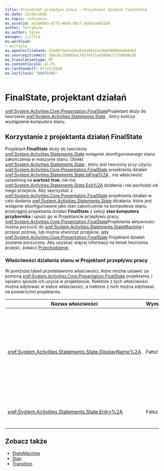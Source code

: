 ```yaml
---
title: Projektant przepływu pracy — Projektant działań FinalState
ms.date: 11/04/2016
ms.topic: reference
ms.assetid: aa186893-8775-40dd-981f-8593ead831d0
author: TerryGLee
ms.author: tglee
manager: jillfra
ms.workload:
- multiple
ms.openlocfilehash: 23e8973de1deba610a90e21edb870000abbb03e3
ms.sourcegitcommit: 186c0c250d85ac74274fa1e438b4c7c7108d8a36
ms.translationtype: MT
ms.contentlocale: pl-PL
ms.lasthandoff: 07/22/2020
ms.locfileid: "86875595"
---
```

# <a name="finalstate-activity-designer"></a>FinalState, projektant działań

<xref:System.Activities.Core.Presentation.FinalState>Projektant służy do tworzenia <xref:System.Activities.Statements.State> , który kończy wystąpienie komputera stanu.

## <a name="using-the-finalstate-activity-designer"></a>Korzystanie z projektanta działań FinalState

Projektant **FinalState** służy do tworzenia <xref:System.Activities.Statements.State> wstępnie skonfigurowanego stanu zakończenia w maszynie stanu. Obiekt <xref:System.Activities.Statements.State> , który jest tworzony przy użyciu <xref:System.Activities.Core.Presentation.FinalState> projektanta działań <xref:System.Activities.Statements.State.IsFinal%2A> , ma właściwość ustawioną na **wartość true**, nie ma <xref:System.Activities.Statements.State.Exit%2A> działania i nie pochodzi od niego przejścia. Aby skorzystać z <xref:System.Activities.Core.Presentation.FinalState> projektanta działań w celu dodania <xref:System.Activities.Statements.State> działania, które jest wstępnie skonfigurowane jako stan zakończenia na komputerze stanu, przeciągnij projektanta działań **FinalState** z sekcji **stan komputera** **przybornika** i upuść go w Projektancie przepływu pracy. <xref:System.Activities.Core.Presentation.FinalState>Projektanta aktywności można porzucić do <xref:System.Activities.Statements.StateMachine> i przejoć później, lub można utworzyć przejście, gdy <xref:System.Activities.Core.Presentation.FinalState> Projektant działań zostanie porzucony. Aby uzyskać więcej informacji na temat tworzenia przejść, zobacz [Przechodzenie](../workflow-designer/transition-activity-designer.md).

### <a name="state-activity-properties-in-the-workflow-designer"></a>Właściwości działania stanu w Projektant przepływu pracy

W poniższej tabeli przedstawiono właściwości, które można ustawić za pomocą <xref:System.Activities.Core.Presentation.FinalState> projektanta, i opisano sposób ich użycia w projektancie. Niektóre z tych właściwości można edytować w siatce właściwości, a niektóre z nich można edytować na powierzchni projektanta.

|Nazwa właściwości|Wymagany|Użycie|
|-|--------------|-|
|<xref:System.Activities.Statements.State.DisplayName%2A>|Fałsz|Określa przyjazną nazwę <xref:System.Activities.Statements.State> projektanta działań w nagłówku. Wartość domyślna to **State**. Wartość można edytować w siatce właściwości lub bezpośrednio w nagłówku projektanta działań. Ta wartość <xref:System.Activities.Statements.State.DisplayName%2A> jest używana w nawigacyjnym nawigacji, który jest wyświetlany w górnej części projektanta przepływu pracy.<br /><br /> Chociaż <xref:System.Activities.Statements.State.DisplayName%2A> nie jest to ściśle wymagane, najlepszym rozwiązaniem jest użycie jednego z nich.|
|<xref:System.Activities.Statements.State.Entry%2A>|Fałsz|Określa akcję, która występuje, gdy ten stan jest przenoszony do. Tę wartość można ustawić, przeciągając działanie z **przybornika** i upuszczając je na <xref:System.Activities.Statements.State.Entry%2A> sekcję stanu.|

## <a name="see-also"></a>Zobacz także

- [StateMachine](../workflow-designer/statemachine-activity-designer.md)
- [Stan](../workflow-designer/state-activity-designer.md)
- [Transition](../workflow-designer/transition-activity-designer.md)
